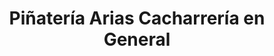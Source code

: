 ---
title: "Piñatería Arias Cacharrería en General"
url: /pereira/pinateria-arias-cacharreria-en-general/
shop: Kramladen
---